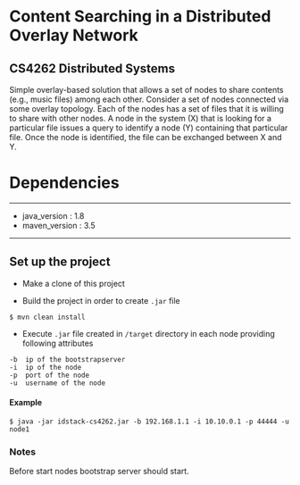 # Content Searching in a Distributed Overlay Network
## CS4262 Distributed Systems

Simple overlay-based solution that allows a set of nodes to share contents (e.g., music files) among each other. Consider a set of nodes connected via some overlay topology.
Each of the nodes has a set of files that it is willing to share with other nodes. A node in the system (X) that is looking for a particular file issues a query to identify a node (Y) containing that particular file.
Once the node is identified, the file can be exchanged between X and Y.

# Dependencies

---
- java_version  : 1.8
- maven_version : 3.5
---

## Set up the project

- Make a clone of this project

- Build the project in order to create `.jar` file
```
$ mvn clean install
```

- Execute `.jar` file created in `/target` directory in each node providing following attributes

```
-b  ip of the bootstrapserver
-i  ip of the node
-p  port of the node
-u  username of the node
```

#### Example

```
$ java -jar idstack-cs4262.jar -b 192.168.1.1 -i 10.10.0.1 -p 44444 -u node1
```

### Notes
Before start nodes bootstrap server should start.
